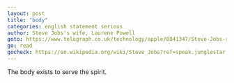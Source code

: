 ```yaml
---
layout: post
title: "body"
categories: english statement serious
author: Steve Jobs's wife, Laurene Powell
goto: https://www.telegraph.co.uk/technology/apple/8841347/Steve-Jobs-regretted-trying-to-beat-cancer-with-alternative-medicine-for-so-long.html?ref=speak.junglestar.org
go: read
gocheck: https://en.wikipedia.org/wiki/Steve_Jobs?ref=speak.junglestar.org
---
```

The body exists to serve the spirit.
